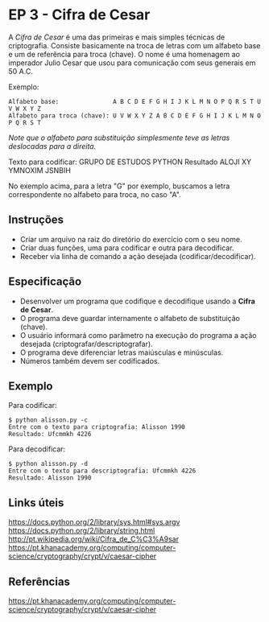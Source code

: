 EP 3 - Cifra de Cesar
=======

A *Cifra de Cesar* é uma das primeiras e mais simples técnicas de criptografia. Consiste basicamente na troca de letras com um alfabeto base e um de referência para troca (chave). O nome é uma homenagem ao imperador Julio Cesar que usou para comunicação com seus generais em 50 A.C.

Exemplo:

	Alfabeto base:               A B C D E F G H I J K L M N O P Q R S T U V W X Y Z
	Alfabeto para troca (chave): U V W X Y Z A B C D E F G H I J K L M N O P Q R S T

*Note que o alfabeto para substituição simplesmente teve as letras deslocadas para a direita.*

Texto para codificar: GRUPO DE ESTUDOS PYTHON
Resultado             ALOJI XY YMNOXIM JSNBIH

No exemplo acima, para a letra "G" por exemplo, buscamos a letra correspondente no alfabeto para troca, no caso "A".

Instruções
------

- Criar um arquivo na raiz do diretório do exercício com o seu nome.
- Criar duas funções, uma para codificar e outra para decodificar.
- Receber via linha de comando a ação desejada (codificar/decodificar).

Especificação
------

- Desenvolver um programa que codifique e decodifique usando a **Cifra de Cesar**.
- O programa deve guardar internamente o alfabeto de substituição (chave).
- O usuário informará como parâmetro na execução do programa a ação desejada (criptografar/descriptografar).
- O programa deve diferenciar letras maiúsculas e minúsculas.
- Números também devem ser codificados.

Exemplo
-------

Para codificar:

	$ python alisson.py -c
	Entre com o texto para criptografia: Alisson 1990
	Resultado: Ufcmmkh 4226

Para decodificar:

	$ python alisson.py -d
	Entre com o texto para descriptografia: Ufcmmkh 4226
	Resultado: Alisson 1990


Links úteis
-------

https://docs.python.org/2/library/sys.html#sys.argv
https://docs.python.org/2/library/string.html
http://pt.wikipedia.org/wiki/Cifra_de_C%C3%A9sar
https://pt.khanacademy.org/computing/computer-science/cryptography/crypt/v/caesar-cipher


Referências
------

https://pt.khanacademy.org/computing/computer-science/cryptography/crypt/v/caesar-cipher